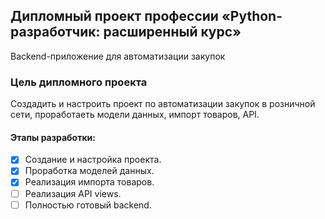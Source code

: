 ## Дипломный проект профессии «Python-разработчик: расширенный курс»

Backend-приложение для автоматизации закупок

### Цель дипломного проекта

Создадить и настроить проект по автоматизации закупок в розничной сети, проработаеть модели данных, импорт товаров, API.

#### Этапы разработки:

- [X] Создание и настройка проекта.
- [X] Проработка моделей данных.
- [X] Реализация импорта товаров.
- [ ] Реализация API views.
- [ ] Полностью готовый backend.
